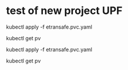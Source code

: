 # test of new project UPF


kubectl apply -f etransafe.pvc.yaml 

kubectl get pv

kubectl apply -f etransafe.pvc.yaml 

kubectl get pv
